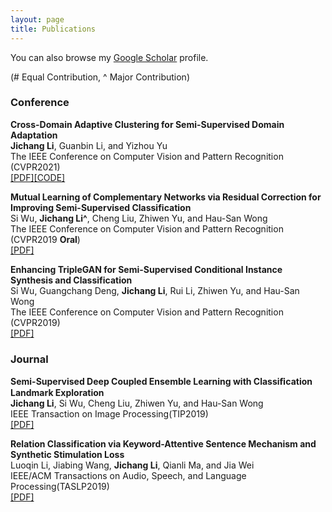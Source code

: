 ```yaml
---
layout: page
title: Publications
---
```


You can also browse my <a href="https://scholar.google.com/citations?user=b8K5vcMAAAAJ" target="_blank">Google Scholar</a> profile.
<br />

(# Equal Contribution, ^ Major Contribution)<br />

<h3>
    <a name='Conference'></a>Conference
</h3>


<div class="media">
    <div class="media-body">
       <p class="media-heading">
          <strong>Cross-Domain Adaptive Clustering for Semi-Supervised Domain Adaptation</strong><br />
          <b>Jichang Li</b>, Guanbin Li, and Yizhou Yu<br />
          The IEEE Conference on Computer Vision and Pattern Recognition (CVPR2021)<br />
          <a href="https://arxiv.org/abs/2104.09415">[PDF]</a><a href="https://github.com/lijichang/CVPR2021-SSDA">[CODE]</a><br />
       </p>
    </div>
</div>


<div class="media">
    <div class="media-body">
       <p class="media-heading">
          <strong>Mutual Learning of Complementary Networks via Residual Correction for Improving Semi-Supervised Classification</strong><br />
          Si Wu, <b>Jichang Li^</b>, Cheng Liu, Zhiwen Yu, and Hau-San Wong<br />
          The IEEE Conference on Computer Vision and Pattern Recognition (CVPR2019 <b>Oral</b>)<br />
          <a href="http://openaccess.thecvf.com/content_CVPR_2019/papers/Wu_Mutual_Learning_of_Complementary_Networks_via_Residual_Correction_for_Improving_CVPR_2019_paper.pdf">[PDF]</a><br />
       </p>
    </div>
</div>

<div class="media">
    <div class="media-body">
       <p class="media-heading">
          <strong>Enhancing TripleGAN for Semi-Supervised Conditional Instance Synthesis and Classification</strong><br />
          Si Wu, Guangchang Deng, <b>Jichang Li</b>, Rui Li, Zhiwen Yu, and Hau-San Wong<br />
          The IEEE Conference on Computer Vision and Pattern Recognition (CVPR2019)<br />
          <a href="http://openaccess.thecvf.com/content_CVPR_2019/papers/Wu_Enhancing_TripleGAN_for_Semi-Supervised_Conditional_Instance_Synthesis_and_Classification_CVPR_2019_paper.pdf">[PDF]</a><br />
       </p>
    </div>
</div>

<h3>
    <a name='Journal'></a>Journal
</h3>

<div class="media">
    <div class="media-body">
       <p class="media-heading">
          <strong>Semi-Supervised Deep Coupled Ensemble Learning with Classiﬁcation Landmark Exploration</strong><br />
          <b>Jichang Li</b>, Si Wu, Cheng Liu, Zhiwen Yu, and Hau-San Wong<br />
          IEEE Transaction on Image Processing(TIP2019)<br />
           <a href="https://ieeexplore.ieee.org/abstract/document/8796363">[PDF]</a><br />
       </p>
    </div>
</div>

<div class="media">
    <div class="media-body">
       <p class="media-heading">
          <strong>Relation Classification via Keyword-Attentive Sentence Mechanism and Synthetic Stimulation Loss</strong><br />
          Luoqin Li, Jiabing Wang, <b>Jichang Li</b>, Qianli Ma, and Jia Wei<br />
          IEEE/ACM Transactions on Audio, Speech, and Language Processing(TASLP2019)<br />
          <a href="https://ieeexplore.ieee.org/abstract/document/8733064">[PDF]</a><br />
       </p>
    </div>
</div>



